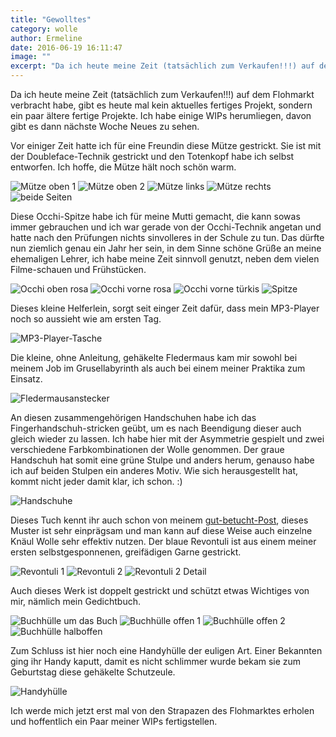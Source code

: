 ```yaml
---
title: "Gewolltes"
category: wolle
author: Ermeline
date: 2016-06-19 16:11:47
image: ""
excerpt: "Da ich heute meine Zeit (tatsächlich zum Verkaufen!!!) auf dem Flohmarkt verbracht habe, gibt es heute mal kein aktuelles fertiges Projekt."
---
```


Da ich heute meine Zeit (tatsächlich zum Verkaufen!!!) auf dem Flohmarkt verbracht habe, gibt es heute mal kein aktuelles fertiges Projekt, sondern ein paar ältere fertige Projekte. 
Ich habe einige WIPs herumliegen, davon gibt es dann nächste Woche Neues zu sehen.

Vor einiger Zeit hatte ich für eine Freundin diese Mütze gestrickt. Sie ist mit der Doubleface-Technik gestrickt und den Totenkopf habe ich selbst entworfen. Ich hoffe, die Mütze hält noch schön warm.

![Mütze oben 1](DSCF1634.JPG)
![Mütze oben 2](DSCF1637.JPG)
![Mütze links](DSCF1635.JPG)
![Mütze rechts](DSCF1638.JPG)
![beide Seiten](DSCF1640.JPG)

Diese Occhi-Spitze habe ich für meine Mutti gemacht, die kann sowas immer gebrauchen und ich war gerade von der Occhi-Technik angetan und hatte nach den Prüfungen nichts sinvolleres in der Schule zu tun. Das dürfte nun ziemlich genau ein Jahr her sein, in dem Sinne schöne Grüße an meine ehemaligen Lehrer, ich habe meine Zeit sinnvoll genutzt, neben dem vielen Filme-schauen und Frühstücken.

![Occhi oben rosa](DSCF2835.JPG)
![Occhi vorne rosa](DSCF2836.JPG)
![Occhi vorne türkis](DSCF2837.JPG)
![Spitze](DSCF2838.JPG)

Dieses kleine Helferlein, sorgt seit einger Zeit dafür, dass mein MP3-Player noch so aussieht wie am ersten Tag. 

![MP3-Player-Tasche](IMG_3745.JPG)

Die kleine, ohne Anleitung, gehäkelte Fledermaus kam mir sowohl bei meinem Job im Grusellabyrinth als auch bei einem meiner Praktika zum Einsatz.

![Fledermausanstecker](IMG_4243.JPG)

An diesen zusammengehörigen Handschuhen habe ich das Fingerhandschuh-stricken geübt, um es nach Beendigung dieser auch gleich wieder zu lassen. Ich habe hier mit der Asymmetrie gespielt und zwei verschiedene Farbkombinationen der Wolle genommen. Der graue Handschuh hat somit eine grüne Stulpe und anders herum, genauso habe ich auf beiden Stulpen ein anderes Motiv. Wie sich herausgestellt hat, kommt nicht jeder damit klar, ich schon. :)

![Handschuhe](IMG_4254.JPG)

Dieses Tuch kennt ihr auch schon von meinem [gut-betucht-Post](/2015/07/gut-betucht/), dieses Muster ist sehr einprägsam und man kann auf diese Weise auch einzelne Knäul Wolle sehr effektiv nutzen. Der blaue Revontuli ist aus einem meiner ersten selbstgesponnenen, greifädigen Garne gestrickt.
 
![Revontuli 1](IMG_4256.JPG)
![Revontuli 2](IMG_4258.JPG)
![Revontuli 2 Detail](IMG_4260.JPG)

Auch dieses Werk ist doppelt gestrickt und schützt etwas Wichtiges von mir, nämlich mein Gedichtbuch. 

![Buchhülle um das Buch](IMG_4261.JPG)
![Buchhülle offen 1](IMG_4264.JPG)
![Buchhülle offen 2](IMG_4265.JPG)
![Buchhülle halboffen](IMG_4262.JPG)

Zum Schluss ist hier noch eine Handyhülle der euligen Art. Einer Bekannten ging ihr Handy kaputt, damit es nicht schlimmer wurde bekam sie zum Geburtstag diese gehäkelte Schutzeule.

![Handyhülle](IMG_4421.JPG)

Ich werde mich jetzt erst mal von den Strapazen des Flohmarktes erholen und hoffentlich ein Paar meiner WIPs fertigstellen.
